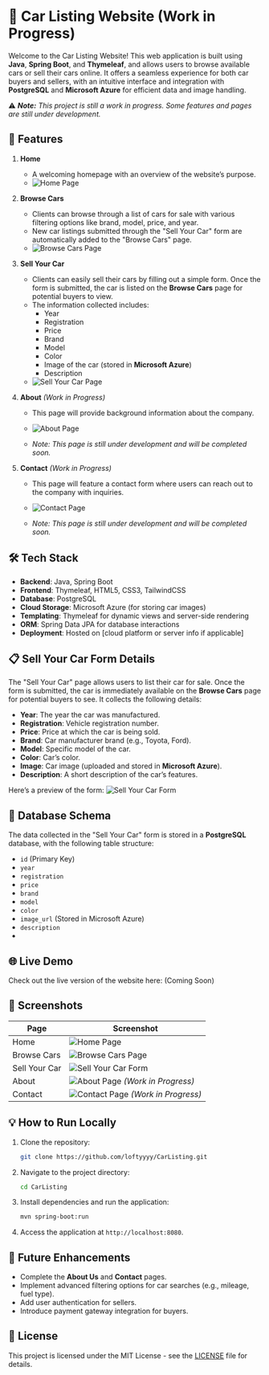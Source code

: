 # 🚗 Car Listing Website (Work in Progress)

Welcome to the Car Listing Website! This web application is built using **Java**, **Spring Boot**, and **Thymeleaf**, and allows users to browse available cars or sell their cars online. It offers a seamless experience for both car buyers and sellers, with an intuitive interface and integration with **PostgreSQL** and **Microsoft Azure** for efficient data and image handling.

⚠️ _**Note:** This project is still a work in progress. Some features and pages are still under development._

## 🚀 Features














1. **Home**
    - A welcoming homepage with an overview of the website’s purpose.
    - ![Home Page](https://github.com/user-attachments/assets/9c0558e5-c53d-48f1-ac5f-62b93b8c12ef)


2. **Browse Cars**
    - Clients can browse through a list of cars for sale with various filtering options like brand, model, price, and year.
    - New car listings submitted through the "Sell Your Car" form are automatically added to the "Browse Cars" page.
    - ![Browse Cars Page](https://github.com/user-attachments/assets/984881c3-a55a-4052-8f7c-f3b9c50f2a74)

3. **Sell Your Car**
    - Clients can easily sell their cars by filling out a simple form. Once the form is submitted, the car is listed on the **Browse Cars** page for potential buyers to view.
    - The information collected includes:
        - Year
        - Registration
        - Price
        - Brand
        - Model
        - Color
        - Image of the car (stored in **Microsoft Azure**)
        - Description
    - ![Sell Your Car Page](https://github.com/user-attachments/assets/a6a1f2ec-30fd-4091-aa1e-b47110d8d8ba)


4. **About** _(Work in Progress)_
    - This page will provide background information about the company.
    - ![About Page](https://github.com/user-attachments/assets/963ea564-3299-48e5-9b47-d993bf2235c2)

    - _Note: This page is still under development and will be completed soon._

5. **Contact** _(Work in Progress)_
    - This page will feature a contact form where users can reach out to the company with inquiries.
    - ![Contact Page](https://github.com/user-attachments/assets/e0c104f4-411c-4464-b754-a7221c931acb)

    - _Note: This page is still under development and will be completed soon._

## 🛠️ Tech Stack

- **Backend**: Java, Spring Boot
- **Frontend**: Thymeleaf, HTML5, CSS3, TailwindCSS
- **Database**: PostgreSQL
- **Cloud Storage**: Microsoft Azure (for storing car images)
- **Templating**: Thymeleaf for dynamic views and server-side rendering
- **ORM**: Spring Data JPA for database interactions
- **Deployment**: Hosted on [cloud platform or server info if applicable]

## 📋 Sell Your Car Form Details

The "Sell Your Car" page allows users to list their car for sale. Once the form is submitted, the car is immediately available on the **Browse Cars** page for potential buyers to see. It collects the following details:

- **Year**: The year the car was manufactured.
- **Registration**: Vehicle registration number.
- **Price**: Price at which the car is being sold.
- **Brand**: Car manufacturer brand (e.g., Toyota, Ford).
- **Model**: Specific model of the car.
- **Color**: Car’s color.
- **Image**: Car image (uploaded and stored in **Microsoft Azure**).
- **Description**: A short description of the car’s features.

Here’s a preview of the form:
![Sell Your Car Form](https://github.com/user-attachments/assets/a6a1f2ec-30fd-4091-aa1e-b47110d8d8ba)

## 💾 Database Schema

The data collected in the "Sell Your Car" form is stored in a **PostgreSQL** database, with the following table structure:

- `id` (Primary Key)
- `year`
- `registration`
- `price`
- `brand`
- `model`
- `color`
- `image_url` (Stored in Microsoft Azure)
- `description`
-

## 🌐 Live Demo

Check out the live version of the website here: (Coming Soon)

## 📸 Screenshots

| Page          | Screenshot                                                      |
|---------------|------------------------------------------------------------------|
| Home          | ![Home Page](https://github.com/user-attachments/assets/9c0558e5-c53d-48f1-ac5f-62b93b8c12ef)                  |
| Browse Cars   | ![Browse Cars Page](https://github.com/user-attachments/assets/984881c3-a55a-4052-8f7c-f3b9c50f2a74)         |
| Sell Your Car | ![Sell Your Car Form](https://github.com/user-attachments/assets/a6a1f2ec-30fd-4091-aa1e-b47110d8d8ba)      |
| About         | ![About Page](https://github.com/user-attachments/assets/963ea564-3299-48e5-9b47-d993bf2235c2) _(Work in Progress)_|
| Contact       | ![Contact Page](https://github.com/user-attachments/assets/e0c104f4-411c-4464-b754-a7221c931acb) _(Work in Progress)_|

## 💡 How to Run Locally

1. Clone the repository:
    ```bash
    git clone https://github.com/loftyyyy/CarListing.git
    ```

2. Navigate to the project directory:
    ```bash
    cd CarListing
    ```

3. Install dependencies and run the application:
    ```bash
    mvn spring-boot:run
    ```

4. Access the application at `http://localhost:8080`.

## 🚀 Future Enhancements

- Complete the **About Us** and **Contact** pages.
- Implement advanced filtering options for car searches (e.g., mileage, fuel type).
- Add user authentication for sellers.
- Introduce payment gateway integration for buyers.

## 📄 License

This project is licensed under the MIT License - see the [LICENSE](LICENSE) file for details.
